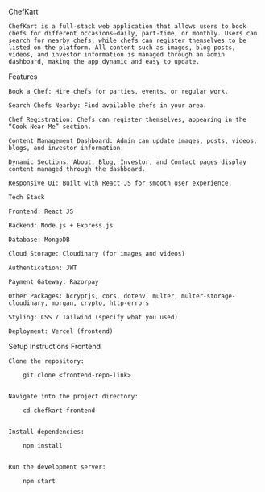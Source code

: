 ChefKart

    ChefKart is a full-stack web application that allows users to book chefs for different occasions—daily, part-time, or monthly. Users can search for nearby chefs, while chefs can register themselves to be listed on the platform. All content such as images, blog posts, videos, and investor information is managed through an admin dashboard, making the app dynamic and easy to update.

Features

    Book a Chef: Hire chefs for parties, events, or regular work.

    Search Chefs Nearby: Find available chefs in your area.

    Chef Registration: Chefs can register themselves, appearing in the “Cook Near Me” section.

    Content Management Dashboard: Admin can update images, posts, videos, blogs, and investor information.

    Dynamic Sections: About, Blog, Investor, and Contact pages display content managed through the dashboard.

    Responsive UI: Built with React JS for smooth user experience.

    Tech Stack

    Frontend: React JS

    Backend: Node.js + Express.js

    Database: MongoDB

    Cloud Storage: Cloudinary (for images and videos)

    Authentication: JWT

    Payment Gateway: Razorpay

    Other Packages: bcryptjs, cors, dotenv, multer, multer-storage-cloudinary, morgan, crypto, http-errors

    Styling: CSS / Tailwind (specify what you used)

    Deployment: Vercel (frontend)

Setup Instructions
Frontend

    Clone the repository:

        git clone <frontend-repo-link>


    Navigate into the project directory:

        cd chefkart-frontend


    Install dependencies:

        npm install


    Run the development server:

        npm start